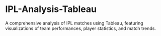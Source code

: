 # IPL-Analysis-Tableau
A comprehensive analysis of IPL matches using Tableau, featuring visualizations of team performances, player statistics, and match trends.

